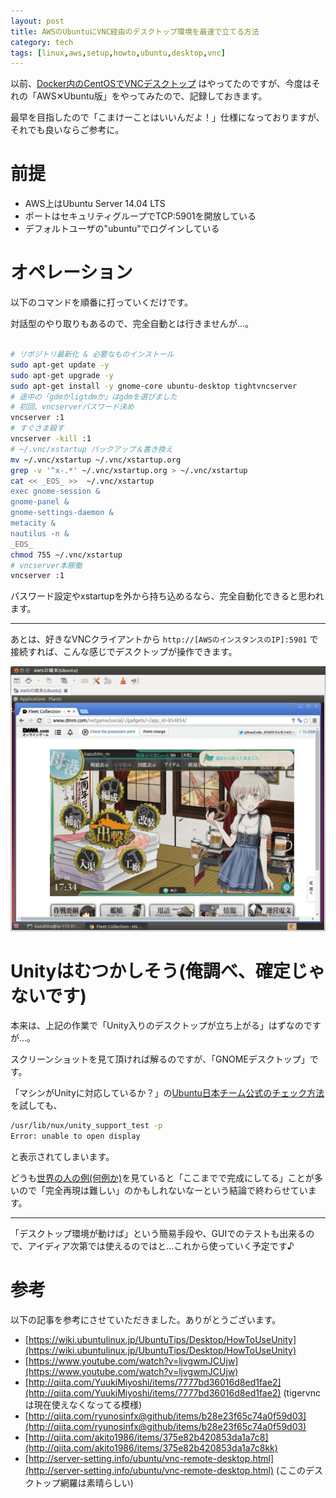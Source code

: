 ```yaml
---
layout: post
title: AWSのUbuntuにVNC経由のデスクトップ環境を最速で立てる方法
category: tech
tags: [linux,aws,setup,howto,ubuntu,desktop,vnc]
---
```


以前、[Docker内のCentOSでVNCデスクトップ](https://github.com/kazuhito-m/dockers/blob/master/desktop_and_browser_vnc/Dockerfile) はやってたのですが、今度はそれの「AWS✕Ubuntu版」をやってみたので、記録しておきます。

最早を目指したので「こまけーことはいいんだよ！」仕様になっておりますが、それでも良いならご参考に。

# 前提

+ AWS上はUbuntu Server 14.04 LTS
+ ポートはセキュリティグループでTCP:5901を開放している
+ デフォルトユーザの"ubuntu"でログインしている


# オペレーション

以下のコマンドを順番に打っていくだけです。

対話型のやり取りもあるので、完全自動とは行きませんが…。


```bash

# リポジトリ最新化 & 必要なものインストール
sudo apt-get update -y
sudo apt-get upgrade -y
sudo apt-get install -y gnome-core ubuntu-desktop tightvncserver
# 途中の「gdmかligtdmか」はgdmを選びました
# 初回、vncserverパスワード決め
vncserver :1
# すぐさま殺す
vncserver -kill :1
# ~/.vnc/xstartup バックアップ＆書き換え
mv ~/.vnc/xstartup ~/.vnc/xstartup.org
grep -v '^x-.*' ~/.vnc/xstartup.org > ~/.vnc/xstartup
cat << _EOS_ >>  ~/.vnc/xstartup
exec gnome-session &
gnome-panel &
gnome-settings-daemon &
metacity &
nautilus -n &
_EOS_
chmod 755 ~/.vnc/xstartup
# vncserver本稼働
vncserver :1
```

パスワード設定やxstartupを外から持ち込めるなら、完全自動化できると思われます。

---

あとは、好きなVNCクライアントから `http://[AWSのインスタンスのIP]:5901` で接続すれば、こんな感じでデスクトップが操作できます。

![なぜAWSで艦コレをしているんだ…](/images/2015-10-20-aws-ubuntu.png)


# Unityはむつかしそう(俺調べ、確定じゃないです)

本来は、上記の作業で「Unity入りのデスクトップが立ち上がる」はずなのですが…。

スクリーンショットを見て頂ければ解るのですが、「GNOMEデスクトップ」です。

「マシンがUnityに対応しているか？」の[Ubuntu日本チーム公式のチェック方法](https://wiki.ubuntulinux.jp/UbuntuTips/Desktop/HowToUseUnity)を試しても、

```bash
/usr/lib/nux/unity_support_test -p
Error: unable to open display
```

と表示されてしまいます。

どうも[世界の人の例(何例か)](https://www.youtube.com/watch?v=ljvgwmJCUjw
)を見ていると「ここまでで完成にしてる」ことが多いので「完全再現は難しい」のかもしれないなーという結論で終わらせています。

---

「デスクトップ環境が動けば」という簡易手段や、GUIでのテストも出来るので、アイディア次第では使えるのではと…これから使っていく予定です♪


# 参考

以下の記事を参考にさせていただきました。ありがとうございます。

+ [https://wiki.ubuntulinux.jp/UbuntuTips/Desktop/HowToUseUnity](https://wiki.ubuntulinux.jp/UbuntuTips/Desktop/HowToUseUnity)
+ [https://www.youtube.com/watch?v=ljvgwmJCUjw](https://www.youtube.com/watch?v=ljvgwmJCUjw)
+ [http://qiita.com/YuukiMiyoshi/items/7777bd36016d8ed1fae2](http://qiita.com/YuukiMiyoshi/items/7777bd36016d8ed1fae2) (tigervncは現在使えなくなってる模様)
+ [http://qiita.com/ryunosinfx@github/items/b28e23f65c74a0f59d03](http://qiita.com/ryunosinfx@github/items/b28e23f65c74a0f59d03)
+ [http://qiita.com/akito1986/items/375e82b420853da1a7c8](http://qiita.com/akito1986/items/375e82b420853da1a7c8kk)
+ [http://server-setting.info/ubuntu/vnc-remote-desktop.html](http://server-setting.info/ubuntu/vnc-remote-desktop.html) (ここのデスクトップ網羅は素晴らしい)
